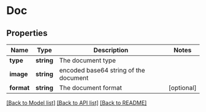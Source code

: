 # Doc

## Properties
Name | Type | Description | Notes
------------ | ------------- | ------------- | -------------
**type** | **string** | The document type | 
**image** | **string** | encoded base64 string of the document | 
**format** | **string** | The document format | [optional] 

[[Back to Model list]](../../README.md#documentation-for-models) [[Back to API list]](../../README.md#documentation-for-api-endpoints) [[Back to README]](../../README.md)


